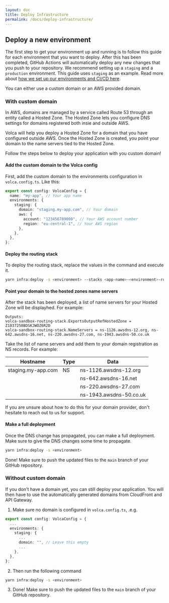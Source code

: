 ```yaml
---
layout: doc
title: Deploy Infrastructure
permalink: /docs/deploy-infrastructure/
---
```


## Deploy a new environment

The first step to get your environment up and running is to follow this guide for each environment that you want to deploy. After this has been completed, GitHub Actions will automatically deploy any new changes that you push to your repository. We recommend setting up a `staging` and a `production` environment. This guide uses `staging` as an example. Read more about [how we set up our environments and CI/CD here](/cicd).

You can either use a custom domain or an AWS provided domain.

### With custom domain

In AWS, domains are managed by a service called Route 53 through an entity called a Hosted Zone. The Hosted Zone lets you configure DNS settings for domains registered both insie and outside AWS.

Volca will help you deploy a Hosted Zone for a domain that you have configured outside AWS. Once the Hosted Zone is created, you point your domain to the name servers tied to the Hosted Zone.

Follow the steps below to deploy your application with you custom domain!

#### Add the custom domain to the Volca config

First, add the custom domain to the environments configuration in `volca.config.ts`. Like this:

```ts
export const config: VolcaConfig = {
  name: "my-app", // Your app name
  environments: {
    staging: {
      domain: "staging.my-app.com", // Your domain
      aws: {
        account: "123456789000", // Your AWS account number
        region: "eu-central-1", // Your AWS region
      },
    },
  },
};
```

#### Deploy the routing stack

To deploy the routing stack, replace the values in the command and execute it.

```sh
yarn infra:deploy -s <environment> --stacks <app-name>-<environment>-routing-stack
```

#### Point your domain to the hosted zones name servers

After the stack has been deployed, a list of name servers for your Hosted Zone will be displayhed. For example:

```
Outputs:
volca-sandbox-routing-stack.ExportsOutputRefHostedZone = Z1037258BDSKJWOZ6R2D
volca-sandbox-routing-stack.NameServers = ns-1126.awsdns-12.org, ns-642.awsdns-16.net, ns-220.awsdns-27.com, ns-1943.awsdns-50.co.uk
```

Take the list of name servers and add them to your domain registration as NS records. For example:

| Hostname           | Type | Data                    |
| ------------------ | ---- | ----------------------- |
| staging.my-app.com | NS   | ns-1126.awsdns-12.org   |
|                    |      | ns-642.awsdns-16.net    |
|                    |      | ns-220.awsdns-27.com    |
|                    |      | ns-1943.awsdns-50.co.uk |

If you are unsure about how to do this for your domain provider, don't hesitate to reach out to us for support.

#### Make a full deployment

Once the DNS change has propagated, you can make a full deployment. Make sure to give the DNS changes some time to propagate.

```sh
yarn infra:deploy -s <environment>
```

Done! Make sure to push the updated files to the `main` branch of your GitHub repository.

### Without custom domain

If you don't have a domain yet, you can still deploy your application. You will then have to use the automatically generated domains from CloudFront and API Gateway.

1. Make sure no domain is configured in `volca.config.ts`, .e.g.

```ts
export const config: VolcaConfig = {
  ...
  environments: {
    staging: {
      ...
      domain: "", // Leave this empty
      ...
    },
  },
};

```

2. Then run the following command

```sh
yarn infra:deploy -s <environment>
```

3. Done! Make sure to push the updated files to the `main` branch of your GitHub repository.
